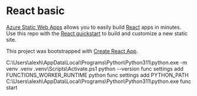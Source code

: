 # React basic

[Azure Static Web Apps](https://docs.microsoft.com/azure/static-web-apps/overview) allows you to easily build [React](https://reactjs.org/) apps in minutes. Use this repo with the [React quickstart](https://docs.microsoft.com/azure/static-web-apps/getting-started?tabs=react) to build and customize a new static site.

This project was bootstrapped with [Create React App](https://github.com/facebook/create-react-app).


C:\Users\alexh\AppData\Local\Programs\Python\Python311\python.exe -m venv .venv
.venv\Scripts\Activate.ps1
python --version
func settings add FUNCTIONS_WORKER_RUNTIME python
func settings add PYTHON_PATH C:\Users\alexh\AppData\Local\Programs\Python\Python311\python.exe
func start



